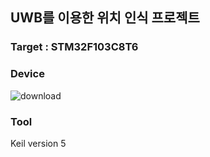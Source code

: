 ## UWB를 이용한 위치 인식 프로젝트
### Target : STM32F103C8T6
### Device
![download](https://github.com/user-attachments/assets/3022447d-ce94-4a13-b59c-f6493cf9d98b)
### Tool
Keil version 5
